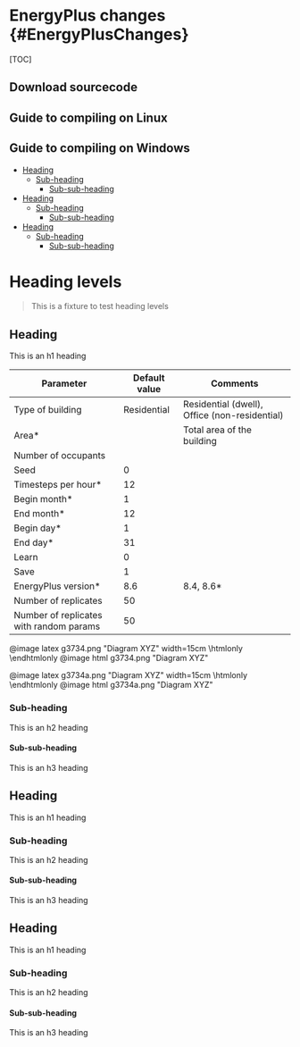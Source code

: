 # EnergyPlus changes                       {#EnergyPlusChanges}

[TOC]

## Download sourcecode

## Guide to compiling on Linux


## Guide to compiling on Windows

- [Heading](#heading)
  * [Sub-heading](#sub-heading)
    + [Sub-sub-heading](#sub-sub-heading)
- [Heading](#heading-1)
  * [Sub-heading](#sub-heading-1)
    + [Sub-sub-heading](#sub-sub-heading-1)
- [Heading](#heading-2)
  * [Sub-heading](#sub-heading-2)
    + [Sub-sub-heading](#sub-sub-heading-2)


# Heading levels

> This is a fixture to test heading levels

<!-- toc -->


## Heading

This is an h1 heading

|    Parameter                                    	|    Default value    	|    Comments                                           	|
|-------------------------------------------------	|---------------------	|-------------------------------------------------------	|
|    Type of building                             	|    Residential      	|    Residential   (dwell), Office (non-residential)    	|
|    Area*                                        	|                     	|    Total area of the   building                       	|
|    Number of   occupants                        	|                     	|                                                       	|
|    Seed                                         	|    0                	|                                                       	|
|    Timesteps per   hour*                        	|    12               	|                                                       	|
|    Begin month*                                 	|    1                	|                                                       	|
|    End month*                                   	|    12               	|                                                       	|
|    Begin day*                                   	|    1                	|                                                       	|
|    End day*                                     	|    31               	|                                                       	|
|    Learn                                        	|    0                	|                                                       	|
|    Save                                         	|    1                	|                                                       	|
|    EnergyPlus   version*                        	|    8.6              	|    8.4, 8.6*                                          	|
|    Number of   replicates                       	|    50               	|                                                       	|
|    Number of   replicates with random params    	|    50               	|                                                       	|

@image latex g3734.png "Diagram XYZ" width=15cm
\htmlonly <style>div.image img[src="g3734.png"]{width:1024px;}</style> \endhtmlonly 
@image html g3734.png "Diagram XYZ"

@image latex g3734a.png "Diagram XYZ" width=15cm
\htmlonly <style>div.image img[src="g3734a.png"]{width:1024px;}</style> \endhtmlonly 
@image html g3734a.png "Diagram XYZ"


### Sub-heading

This is an h2 heading

#### Sub-sub-heading

This is an h3 heading

## Heading

This is an h1 heading

### Sub-heading

This is an h2 heading

#### Sub-sub-heading

This is an h3 heading

## Heading

This is an h1 heading

### Sub-heading

This is an h2 heading

#### Sub-sub-heading

This is an h3 heading

